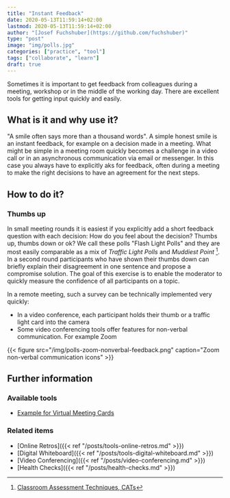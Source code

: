 ```yaml
---
title: "Instant Feedback"
date: 2020-05-13T11:59:14+02:00
lastmod: 2020-05-13T11:59:14+02:00
author: "[Josef Fuchshuber](https://github.com/fuchshuber)"
type: "post"
image: "img/polls.jpg"
categories: ["practice", "tool"]
tags: ["collaborate", "learn"]
draft: true
---
```


Sometimes it is important to get feedback from colleagues during a meeting, workshop or in the middle of the working day. There are excellent tools for getting input quickly and easily.

<!--more-->

## What is it and why use it?

"A smile often says more than a thousand words". A simple honest smile is an instant feedback, for example on a decision made in a meeting. What might be simple in a meeting room quickly becomes a challenge in a video call or in an asynchronous communication via email or messenger. In this case you always have to explicitly aks for feedback, often during a meeting to make the right decisions to have an agreement for the next steps.

## How to do it?

### Thumbs up

In small meeting rounds it is easiest if you explicitly add a short feedback question with each decision: How do you feel about the decision? Thumbs up, thumbs down or ok? We call these polls "Flash Light Polls" and they are most easily comparable as a mix of *Traffic Light Polls* and *Muddiest Point* [^1]. In a second round participants who have shown their thumbs down can briefly explain their disagreement in one sentence and propose a compromise solution. The goal of this exercise is to enable the moderator to quickly measure the confidence of all participants on a topic.

In a remote meeting, such a survey can be technically implemented very quickly:

* In a video conference, each participant holds their thumb or a traffic light card into the camera
* Some video conferencing tools offer features for non-verbal communication. For example Zoom

{{< figure src="/img/polls-zoom-nonverbal-feedback.png" caption="Zoom non-verbal communication icons" >}}

## Further information

### Available tools

* [Example for Virtual Meeting Cards](https://www.collaborationsuperpowers.com/supercards/)

### Related items

* [Online Retros]({{< ref "/posts/tools-online-retros.md" >}})
* [Digital Whiteboard]({{< ref "/posts/tools-digital-whiteboard.md" >}})
* [Video Conferencing]({{< ref "/posts/video-conferencing.md" >}})
* [Health Checks]({{< ref "/posts/health-checks.md" >}})

[^1]: [Classroom Assessment Techniques, CATs](https://en.wikipedia.org/wiki/Classroom_Assessment_Techniques)
[^2]: [Nonverbal Feedback During Meetings](https://support.zoom.us/hc/en-us/articles/115001286183)
